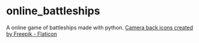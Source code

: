 # online_battleships
A online game of battleships made with python.
<a href="https://www.flaticon.com/free-icons/camera-back" title="camera back icons">Camera back icons created by Freepik - Flaticon</a>

